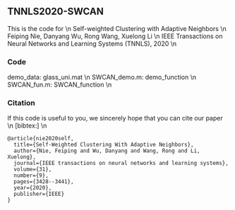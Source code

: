 ## TNNLS2020-SWCAN
This is the code for \n
Self-weighted Clustering with Adaptive Neighbors \n
Feiping Nie, Danyang Wu, Rong Wang, Xuelong Li \n
IEEE Transactions on Neural Networks and Learning Systems (TNNLS), 2020 \n

### Code 
  demo_data: glass_uni.mat \n
  SWCAN_demo.m: demo_function \n
  SWCAN_fun.m: SWCAN_function \n

### Citation
If this code is useful to you, we sincerely hope that you can cite our paper \n
[bibtex:] \n

```
@article{nie2020self,
  title={Self-Weighted Clustering With Adaptive Neighbors},
  author={Nie, Feiping and Wu, Danyang and Wang, Rong and Li, Xuelong},
  journal={IEEE transactions on neural networks and learning systems},
  volume={31},
  number={9},
  pages={3428--3441},
  year={2020},
  publisher={IEEE}
}
```
